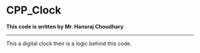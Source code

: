 # CPP_Clock

<b> This code is written by Mr. Hansraj Choudhary </b>
<hr>
<p>This a digital clock their is a logic behind this code.</p>

